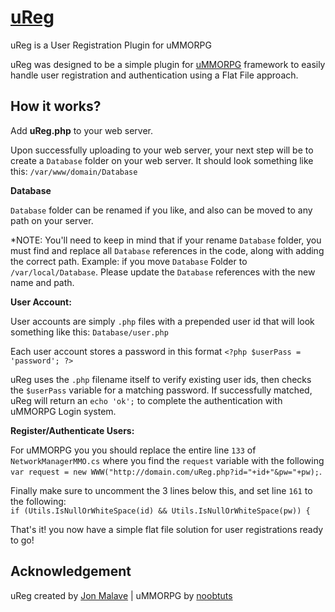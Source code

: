 # [uReg](https://github.com/jonmalave/uReg)
uReg is a User Registration Plugin for uMMORPG

uReg was designed to be a simple plugin for [uMMORPG](https://www.assetstore.unity3d.com/en/#!/content/51212) framework to easily handle user registration and authentication using a Flat File approach. 


## How it works?

Add **uReg.php** to your web server.

Upon successfully uploading to your web server, your next step will be to create a `Database` folder on your web server. It should look something like this: `/var/www/domain/Database`


**Database** 

`Database` folder can be renamed if you like, and also can be moved to any path on your server. 

*NOTE: You'll need to keep in mind that if your rename `Database` folder, you must find and replace all `Database` references in the code, along with adding the correct path. Example: if you move `Database` Folder to `/var/local/Database`. Please update the `Database` references with the new name and path.


**User Account:** 

User accounts are simply `.php` files with a prepended user id that will look something like this: `Database/user.php` 

Each user account stores a password in this format `<?php $userPass = 'password'; ?>` 

uReg uses the `.php` filename itself to verify existing user ids, then checks the `$userPass` variable for a matching password. If successfully matched, uReg will return an `echo 'ok';` to complete the authentication with uMMORPG Login system.


**Register/Authenticate Users:** 

For uMMORPG you you should replace the entire line `133` of `NetworkManagerMMO.cs` where you find the `request` variable with the following `var request = new WWW("http://domain.com/uReg.php?id="+id+"&pw="+pw);`. 

Finally make sure to uncomment the 3 lines below this, and set line `161` to the following:  
`if (Utils.IsNullOrWhiteSpace(id) && Utils.IsNullOrWhiteSpace(pw)) {`

That's it! you now have a simple flat file solution for user registrations ready to go! 

## Acknowledgement

uReg created by [Jon Malave](http://jonmalave.com) | uMMORPG by [noobtuts](https://noobtuts.com)

